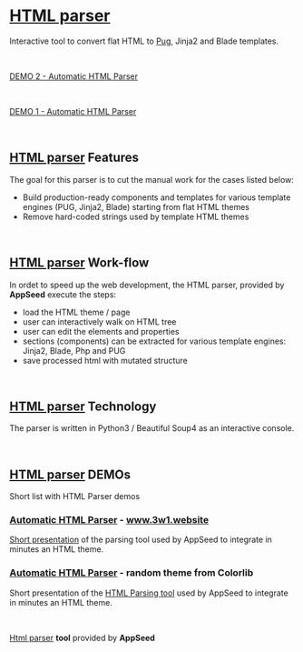 # [HTML parser](https://appseed.us/developer-tools/html-parser)

Interactive tool to convert flat HTML to <a href="https://pugjs.org/api/getting-started.html">Pug</a>, Jinja2 and Blade templates. 

<br />

[DEMO 2 - Automatic HTML Parser](https://www.youtube.com/watch?v=j1QtDfYlEYU)

<br />

[DEMO 1 - Automatic HTML Parser](https://www.youtube.com/watch?v=CnO1AozqyPA)

<br />

## [HTML parser](https://appseed.us/developer-tools/html-parser) Features
 
The goal for this parser is to cut the manual work for the cases listed below:
 
  - Build production-ready components and templates for various template engines (PUG, Jinja2, Blade) starting from flat HTML themes
  - Remove hard-coded strings used by template HTML themes 

<br />

## [HTML parser](https://appseed.us/developer-tools/html-parser) Work-flow

In ordet to speed up the web development, the HTML parser, provided by **AppSeed** execute the steps:

 - load the HTML theme / page
 - user can interactively walk on HTML tree
 - user can edit the elements and properties 
 - sections (components) can be extracted for various template engines: Jinja2, Blade, Php and PUG 
 - save processed html with mutated structure

<br />

## [HTML parser](https://appseed.us/developer-tools/html-parser) Technology

The parser is written in Python3 / Beautiful Soup4 as an interactive console. 

<br />

## [HTML parser](https://appseed.us/developer-tools/html-parser) DEMOs

Short list with HTML Parser demos

### [Automatic HTML Parser](https://www.youtube.com/watch?v=j1QtDfYlEYU) - www.3w1.website

[Short presentation](https://www.youtube.com/watch?v=j1QtDfYlEYU) of the parsing tool used by AppSeed to integrate in minutes an HTML theme. 

### [Automatic HTML Parser](https://www.youtube.com/watch?v=CnO1AozqyPA) - random theme from Colorlib

Short presentation of the [HTML Parsing tool](https://www.youtube.com/watch?v=CnO1AozqyPA) used by AppSeed to integrate in minutes an HTML theme. 

<br />

[Html parser](https://appseed.us/developer-tools/html-parser) **tool** provided by **AppSeed**
